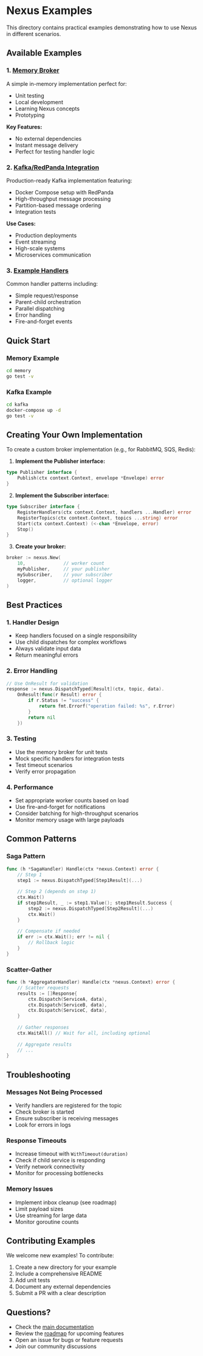 # Nexus Examples

This directory contains practical examples demonstrating how to use Nexus in different scenarios.

## Available Examples

### 1. [Memory Broker](memory/)
A simple in-memory implementation perfect for:
- Unit testing
- Local development
- Learning Nexus concepts
- Prototyping

**Key Features:**
- No external dependencies
- Instant message delivery
- Perfect for testing handler logic

### 2. [Kafka/RedPanda Integration](kafka/)
Production-ready Kafka implementation featuring:
- Docker Compose setup with RedPanda
- High-throughput message processing
- Partition-based message ordering
- Integration tests

**Use Cases:**
- Production deployments
- Event streaming
- High-scale systems
- Microservices communication

### 3. [Example Handlers](example_handler.go)
Common handler patterns including:
- Simple request/response
- Parent-child orchestration
- Parallel dispatching
- Error handling
- Fire-and-forget events

## Quick Start

### Memory Example
```bash
cd memory
go test -v
```

### Kafka Example
```bash
cd kafka
docker-compose up -d
go test -v
```

## Creating Your Own Implementation

To create a custom broker implementation (e.g., for RabbitMQ, SQS, Redis):

1. **Implement the Publisher interface:**
```go
type Publisher interface {
    Publish(ctx context.Context, envelope *Envelope) error
}
```

2. **Implement the Subscriber interface:**
```go
type Subscriber interface {
    RegisterHandlers(ctx context.Context, handlers ...Handler) error
    RegisterTopics(ctx context.Context, topics ...string) error
    Start(ctx context.Context) (<-chan *Envelope, error)
    Stop()
}
```

3. **Create your broker:**
```go
broker := nexus.New(
    10,              // worker count
    myPublisher,     // your publisher
    mySubscriber,    // your subscriber
    logger,          // optional logger
)
```

## Best Practices

### 1. Handler Design
- Keep handlers focused on a single responsibility
- Use child dispatches for complex workflows
- Always validate input data
- Return meaningful errors

### 2. Error Handling
```go
// Use OnResult for validation
response := nexus.DispatchTyped[Result](ctx, topic, data).
    OnResult(func(r Result) error {
        if r.Status != "success" {
            return fmt.Errorf("operation failed: %s", r.Error)
        }
        return nil
    })
```

### 3. Testing
- Use the memory broker for unit tests
- Mock specific handlers for integration tests
- Test timeout scenarios
- Verify error propagation

### 4. Performance
- Set appropriate worker counts based on load
- Use fire-and-forget for notifications
- Consider batching for high-throughput scenarios
- Monitor memory usage with large payloads

## Common Patterns

### Saga Pattern
```go
func (h *SagaHandler) Handle(ctx *nexus.Context) error {
    // Step 1
    step1 := nexus.DispatchTyped[Step1Result](...)
    
    // Step 2 (depends on step 1)
    ctx.Wait()
    if step1Result, _ := step1.Value(); step1Result.Success {
        step2 := nexus.DispatchTyped[Step2Result](...)
        ctx.Wait()
    }
    
    // Compensate if needed
    if err := ctx.Wait(); err != nil {
        // Rollback logic
    }
}
```

### Scatter-Gather
```go
func (h *AggregatorHandler) Handle(ctx *nexus.Context) error {
    // Scatter requests
    results := []Response{
        ctx.Dispatch(ServiceA, data),
        ctx.Dispatch(ServiceB, data),
        ctx.Dispatch(ServiceC, data),
    }
    
    // Gather responses
    ctx.WaitAll() // Wait for all, including optional
    
    // Aggregate results
    // ...
}
```

## Troubleshooting

### Messages Not Being Processed
- Verify handlers are registered for the topic
- Check broker is started
- Ensure subscriber is receiving messages
- Look for errors in logs

### Response Timeouts
- Increase timeout with `WithTimeout(duration)`
- Check if child service is responding
- Verify network connectivity
- Monitor for processing bottlenecks

### Memory Issues
- Implement inbox cleanup (see roadmap)
- Limit payload sizes
- Use streaming for large data
- Monitor goroutine counts

## Contributing Examples

We welcome new examples! To contribute:

1. Create a new directory for your example
2. Include a comprehensive README
3. Add unit tests
4. Document any external dependencies
5. Submit a PR with a clear description

## Questions?

- Check the [main documentation](../)
- Review the [roadmap](../ROADMAP.md) for upcoming features
- Open an issue for bugs or feature requests
- Join our community discussions
